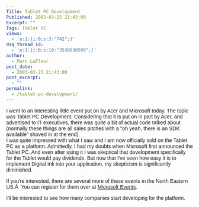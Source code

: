 ```yaml
---
Title: Tablet PC Development
Published: 2003-03-25 21:43:00
Excerpt: ""
Tags: Tablet PC
views:
  - 'a:1:{i:0;s:3:"742";}'
dsq_thread_id:
  - 'a:1:{i:0;s:10:"3538636509";}'
author:
  - Marc LaFleur
post_date:
  - 2003-03-25 21:43:00
post_excerpt:
  - ""
permalink:
  - /tablet-pc-development/
---
```

<p class="MsoNormal" style="margin: 0in 0in 0pt;"><span style="font-family: Arial; mso-bidi-font-weight: bold;">I went to an interesting little event put on by Acer and Microsoft today. The topic was Tablet PC Development. Considering that it is put on in part by Acer, and advertised to IT executives, there was quite a bit of actual code talked about (normally these things are all sales pitches with a "oh yeah, there is an SDK available" shoved in at the end). </span></p>
<span style="font-family: Arial; mso-bidi-font-weight: bold;">I was quite impressed with what I saw and I am now officially sold on the Tablet PC as a platform. Admittedly, I had my doubts when Microsoft first announced the Tablet PC. And even after using it I was skeptical that development specifically for the Tablet would pay dividends. But now that I've seen how easy it is to implement Digital Ink into your application, my skepticism is significantly diminished. </span>

<span style="font-family: Arial; mso-bidi-font-weight: bold;">If you're interested, there are several more of these events in the North Eastern US.<span style="mso-spacerun: yes;">Â  </span>You can register for them over at <a href="http://msevents.microsoft.com/isapi/events/usa/enu/search_results.asp?ES=1&amp;PID=-1&amp;KW=Tablet&amp;SPID=-1" target="_blank">Microsoft Events</a>.</span>

<span style="font-family: Arial; mso-bidi-font-weight: bold;">I'll be interested to see how many companies start developing for the platform. </span>